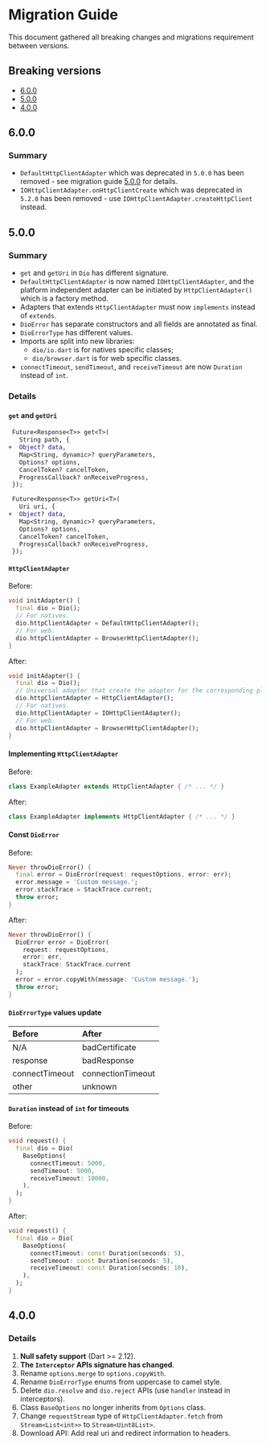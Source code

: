 # Migration Guide

This document gathered all breaking changes and migrations requirement between versions.

<!--
When new content need to be added to the migration guide, make sure they're following the format:
1. Add a version in the *Breaking versions* section, with a version anchor.
2. Use *Summary* and *Details* to introduce the migration.
-->

## Breaking versions

- [6.0.0](#600)
- [5.0.0](#500)
- [4.0.0](#400)

## 6.0.0

### Summary

- `DefaultHttpClientAdapter` which was deprecated in `5.0.0` has been removed - see migration guide [5.0.0](#500) for details.
- `IOHttpClientAdapter.onHttpClientCreate` which was deprecated in `5.2.0` has been removed - use `IOHttpClientAdapter.createHttpClient` instead.

## 5.0.0

### Summary

- `get` and `getUri` in `Dio` has different signature.
- `DefaultHttpClientAdapter` is now named `IOHttpClientAdapter`,
  and the platform independent adapter can be initiated by `HttpClientAdapter()` which is a factory method.
- Adapters that extends `HttpClientAdapter` must now `implements` instead of `extends`.
- `DioError` has separate constructors and all fields are annotated as final.
- `DioErrorType` has different values.
- Imports are split into new libraries:
  - `dio/io.dart` is for natives specific classes;
  - `dio/browser.dart` is for web specific classes.
- `connectTimeout`, `sendTimeout`, and `receiveTimeout` are now `Duration` instead of `int`.

### Details

#### `get` and `getUri`

```diff
 Future<Response<T>> get<T>(
   String path, {
+  Object? data,
   Map<String, dynamic>? queryParameters,
   Options? options,
   CancelToken? cancelToken,
   ProgressCallback? onReceiveProgress,
 });
```

```diff
 Future<Response<T>> getUri<T>(
   Uri uri, {
+  Object? data,
   Map<String, dynamic>? queryParameters,
   Options? options,
   CancelToken? cancelToken,
   ProgressCallback? onReceiveProgress,
 });
```

#### `HttpClientAdapter`

Before:

```dart
void initAdapter() {
  final dio = Dio();
  // For natives.
  dio.httpClientAdapter = DefaultHttpClientAdapter();
  // For web.
  dio.httpClientAdapter = BrowserHttpClientAdapter();
}
```

After:

```dart
void initAdapter() {
  final dio = Dio();
  // Universal adapter that create the adapter for the corresponding platform.
  dio.httpClientAdapter = HttpClientAdapter();
  // For natives.
  dio.httpClientAdapter = IOHttpClientAdapter();
  // For web.
  dio.httpClientAdapter = BrowserHttpClientAdapter();
}
```

#### Implementing `HttpClientAdapter`

Before:
```dart
class ExampleAdapter extends HttpClientAdapter { /* ... */ }
```

After:
```dart
class ExampleAdapter implements HttpClientAdapter { /* ... */ }
```

#### Const `DioError`

Before:

```dart
Never throwDioError() {
  final error = DioError(request: requestOptions, error: err);
  error.message = 'Custom message.';
  error.stackTrace = StackTrace.current;
  throw error;
}
```

After:

```dart
Never throwDioError() {
  DioError error = DioError(
    request: requestOptions,
    error: err,
    stackTrace: StackTrace.current
  );
  error = error.copyWith(message: 'Custom message.');
  throw error;
}
```

#### `DioErrorType` values update

| Before         | After             |
|:---------------|:------------------|
| N/A            | badCertificate    |
| response       | badResponse       |
| connectTimeout | connectionTimeout |
| other          | unknown           |

#### `Duration` instead of `int` for timeouts

Before:

```dart
void request() {
  final dio = Dio(
    BaseOptions(
      connectTimeout: 5000,
      sendTimeout: 5000,
      receiveTimeout: 10000,
    ),
  );
}
```

After:

```dart
void request() {
  final dio = Dio(
    BaseOptions(
      connectTimeout: const Duration(seconds: 5),
      sendTimeout: const Duration(seconds: 5),
      receiveTimeout: const Duration(seconds: 10),
    ),
  );
}
```

## 4.0.0

### Details

1. **Null safety support** (Dart >= 2.12).
2. **The `Interceptor` APIs signature has changed**.
3. Rename `options.merge` to `options.copyWith`.
4. Rename `DioErrorType` enums from uppercase to camel style.
5. Delete `dio.resolve` and `dio.reject` APIs (use `handler` instead in  interceptors).
6. Class `BaseOptions`  no longer inherits from `Options` class.
7. Change `requestStream` type of `HttpClientAdapter.fetch` from `Stream<List<int>>` to `Stream<Uint8List>`.
8. Download API: Add real uri and redirect information to headers.

